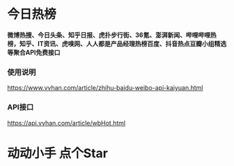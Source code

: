 # 今日热榜

**微博热搜、今日头条、知乎日报、虎扑步行街、36氪、澎湃新闻、哔哩哔哩热榜，知乎、IT资讯、虎嗅网、人人都是产品经理热榜百度、抖音热点豆瓣小组精选等聚合API免费接口**

### 使用说明

https://www.vvhan.com/article/zhihu-baidu-weibo-api-kaiyuan.html

### API接口

https://api.vvhan.com/article/wbHot.html

# 动动小手 点个Star
